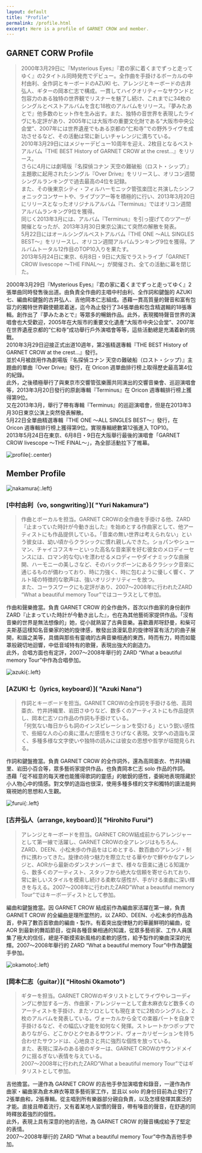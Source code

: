 ```yaml
---
layout: default
title: "Profile"
permalink: /profile.html
excerpt: Here is a profile of GARNET CROW and member.
---
```

## GARNET CORW Profile

> 2000年3月29日に『Mysterious Eyes』『君の家に着くまでずっと走ってゆく』の2タイトル同時発売でデビュー。全作曲を手掛けるボーカルの中村由利、全作詞とキーボードのAZUKI 七、アレンジとキーボードの古井弘人、ギターの岡本仁志で構成。一貫してハイクオリティーなサウンドと包容力のある独特の世界観でリスナーを魅了し続け、これまでに34枚のシングルとベストアルバムを含む18枚のアルバムをリリース。『夢みたあとで』他多数のヒット作を生み出す。また、独特の音世界を表現したライヴにも定評があり、2005年には大阪市の重要文化財である“大阪市中央公会堂”、2007年には世界遺産でもある京都の“仁和寺”での野外ライヴを成功させるなど、その活動は常に新しいチャレンジに満ちている。<br>
> 2010年3月29日にはメジャーデビュー10周年を迎え、2枚目となるベストアルバム『THE BEST History of GARNET CROW at the crest...』をリリース。<br>
> さらに4月には劇場版『名探偵コナン 天空の難破船（ロスト・シップ）』主題歌に起用されたシングル『Over Drive』をリリースし、オリコン週間シングルランキングで過去最高の4位を記録。<br>
> また、その後東京シティ・フィルハーモニック管弦楽団と共演したシンフォニックコンサートや、ライブツアー等を積極的に行い、2013年3月20日にリリースとなったオリジナルアルバム『Terminus』ではオリコン週間アルバムランキング9位を獲得。<br>
> 同じく2013年3月には、アルバム『Terminus』を引っ提げてのツアーが開催となったが、2013年3月30日東京公演にて突然の解散を発表。<br>
> 5月22日にはオールシングルベストアルバム『THE ONE ～ALL SINGLES BEST～』をリリースし、オリコン週間アルバムランキング9位を獲得。アルバムトータル12作目のTOP10入りを果たす。<br>
> 2013年5月24日に東京、6月8日・9日に大阪でラストライブ「GARNET CROW livescope ～THE FINAL～」が開催され、全ての活動に幕を閉じた。

2000年3月29日『Mysterious Eyes』『君の家に着くまでずっと走ってゆく』2張單曲同時發售後出道。由負責全作曲的主唱中村由利、全作詞和鍵盤的 AZUKI 七、編曲和鍵盤的古井弘人、吉他岡本仁志組成。憑藉一貫高質量的聲音和富有包容力的獨特世界觀使聽眾着迷，迄今為止發行了34張單曲和包含精選輯的18張專輯。創作出了『夢みたあとで』等眾多的暢銷作品。此外，表現獨特聲音世界的演唱會也大受歡迎，2005年在大阪市的重要文化遺產“大阪市中央公会堂”、2007年在世界遺産京都的“仁和寺”成功舉行戶外演唱會等等，這些活動總是充滿着新的挑戰。<br>
2010年3月29日迎接正式出道10週年，第2張精選專輯『THE BEST History of GARNET CROW at the crest...』發行。<br>
並於4月被啟用作為劇場版『名探偵コナン 天空の難破船（ロスト・シップ）』主題曲的單曲『Over Drive』發行，在 Oricon 週單曲排行榜上取得歷史最高第4位的紀錄。<br>
此外，之後積極舉行了與東京市交響管弦樂團共同演出的交響音樂會、巡迴演唱會等，2013年3月20日發行的原創專輯『Terminus』在 Oricon 週專輯排行榜上獲得第9位。<br>
又在2013年3月，舉行了帶有專輯『Terminus』的巡迴演唱會，但是在2013年3月30日東京公演上突然發表解散。<br>
5月22日全單曲精選專輯『THE ONE ～ALL SINGLES BEST～』發行，在 Oricon 週專輯排行榜上獲得第9位。實現專輯總數第12張進入 TOP10。<br>
2013年5月24日在東京、6月8日・9日在大阪舉行最後的演唱會「GARNET CROW livescope ～THE FINAL～」，為全部活動拉下了帷幕。

![profile](/images/profile/profile.jpg){:.center}

## Member Profile

![nakamura](/images/profile/nakamura.jpg){:.left}

### [中村由利（vo, songwriting）]( "Yuri Nakamura")

> 作曲とボーカルを担当。GARNET CROWの全作曲を手掛ける他、ZARD『止まっていた時計が今動き出した』を始めとする作曲家として、他アーティストにも作品提供している。「音楽の無い世界は考えられない」という彼女は、幼い頃からクラシックに慣れ親しんできた。ショパンやシューマン、チャイコフスキーといった高名な音楽家を好む彼女のメロディーセンスには、ロマン的な匂いを漂わせるメロディーやダイナミックな曲展開、ハーモニーの美しさなど、そのバックボーンにあるクラシック音楽に通じるものが備わっており、時に力強く、時に包むように優しく響く、アルト域の特徴的な歌声は、強いオリジナリティーを放つ。<br>
> また、コーラスワークにも定評があり、2007～2008年に行われたZARD “What a beautiful memory Tour”ではコーラスとして参加。

作曲和聲樂擔當。負責 GARNET CROW 的全作曲外，首次以作曲家的身份創作 ZARD『止まっていた時計が今動き出した』，也在為其他藝術家提供作品。「沒有音樂的世界是無法想像的」她，從小就熟習了古典音樂。喜歡蕭邦呀舒曼，和柴可夫斯基這樣知名音樂家的她的旋律感，散發出浪漫氣息的旋律呀富有活力的曲子展開，和諧之美等，具備與那些有靈魂的古典音樂相通的東西，時而有力，時而如籠罩般親切地迴響，中低音域特有的歌聲，表現出強大的創造力。<br>
此外，合唱方面也有定評，2007～2008年舉行的 ZARD “What a beautiful memory Tour”中作為合唱參加。

![azuki](/images/profile/azuki.jpg){:.left}

### [AZUKI 七（lyrics, keyboard）]( "Azuki Nana")

> 作詞とキーボードを担当。GARNET CROWの全作詞を手掛ける他、高岡亜衣、竹井詩織里、岩田さゆりなど、数多くのアーティストにも作品提供し、岡本仁志ソロ作品の作詞も手掛けている。<br>
> 「何気ない毎日からも詞のインスピレーションを受ける」という鋭い感性で、些細な人の心の奥に潜んだ感情をさりげなく表現。文学への造詣も深く、多種多様な文字使いや独特の読みには彼女の思想や哲学が垣間見られる。

作詞和鍵盤擔當。負責 GARNET CROW 的全作詞外，還為高岡亜衣、竹井詩織里、岩田小百合等，眾多藝術家提供作品，也負責岡本仁志 solo 作品的作詞。<br>
憑藉「從不經意的每天裡也能獲得歌詞的靈感」的敏銳的感性，委婉地表現隱藏於小人物心中的情感。對文學的造詣也很深，使用多種多樣的文字和獨特的讀法能夠窺視她的思想和人生觀。

![furui](/images/profile/furui.jpg){:.left}

### [古井弘人（arrange, keyboard）]( "Hirohito Furui")

> アレンジとキーボードを担当。GARNET CROW結成前からアレンジャーとして第一線で活躍し、GARNET CROWの全アレンジはもちろん、ZARD、DEEN、小松未歩の作品をはじめとする、数百曲のアレンジ・制作に携わってきた。旋律の持つ魅力を際立たせる華やかで鮮やかなアレンジと、AORから最新のダンスナンバーまで、様々な音楽に通じる知識から、数多くのアーティスト、スタッフから絶大な信頼を寄せられており、常に新しいスタイルを模索し続ける柔軟な感性が、手がける楽曲に深い輝きを与える。2007～2008年に行われたZARD”What a beautiful memory Tour”ではキーボーディストとして参加。

編曲和鍵盤擔當。因 GARNET CROW 結成前作為編曲家活躍在第一線，負責 GARNET CROW 的全編曲是理所當然的，以 ZARD、DEEN、小松未歩的作品為首，參與了數百首歌曲的編曲・製作。有着突出旋律魅力的華麗鮮明的編曲，從 AOR 到最新的舞蹈節目，從與各種音樂相通的知識，從眾多藝術家、工作人員匯集了極大的信任，總是不斷摸索新風格的柔軟的感性，給予製作的樂曲深深的光輝。2007～2008年舉行的 ZARD “What a beautiful memory Tour”中作為鍵盤手參加。

![okamoto](/images/profile/okamoto.jpg){:.left}

### [岡本仁志（guitar）]( "Hitoshi Okamoto")

> ギターを担当。GARNET CROWのギタリストとしてライヴやレコーディングに参加する一方、作曲家・アレンジャーとして倉木麻衣など数多くのアーティストを手掛け、またソロとしても現在までに2枚のシングルと、2枚のアルバムを発表している。ヴォーカルから全ての楽器パートを自身で手掛けるなど、その幅広い才能を如何なく発揮。ストレートかつポップでありながら、どこかひとクセあるサウンド、ヴォーカリゼーションを持ち合わせたサウンドは、心地良さと共に強烈な個性を放っている。<br>
> また、表現に深みのある彼のギターは、GARNET CROWのサウンドメイクに揺るぎない表情を与えている。<br>
> 2007～2008年に行われたZARD”What a beautiful memory Tour”ではギタリストとして参加。

吉他擔當。一邊作為 GARNET CROW 的吉他手參加演唱會和錄音，一邊作為作曲家・編曲家為倉木麻衣等眾多藝術家工作，並且以 solo 的身份目前為止發行了2張單曲和，2張專輯。從主唱到所有樂器部分親自負責，以及怎樣發揮其廣泛的才能。直接且帶着流行，又有着某地人習慣的聲音，帶有嗓音的聲音，在舒適的同時釋放着強烈的個性。<br>
此外，表現上具有深意的他的吉他，為 GARNET CROW 的聲音構成給予了堅定的表情。<br>
2007～2008年舉行的 ZARD “What a beautiful memory Tour”中作為吉他手參加。
